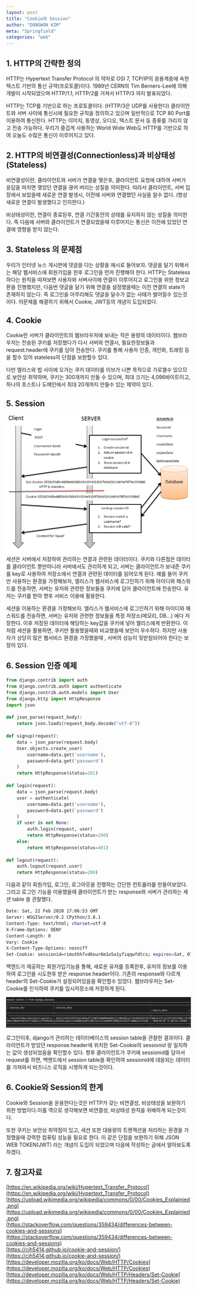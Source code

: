 ```yaml
---
layout: post
title: "Cookie와 Session"
author: "DONGWON KIM"
meta: "Springfield"
categories: "web"
---
```


## 1. HTTP의 간략한 정의

HTTP는 Hypertext Transfer Protocol 의 약자로  OSI 7, TCP/IP의 응용계층에 속한 텍스트 기반의 통신 규약(프로토콜)이다. 1989년 CERN의 Tim Berners-Lee에 의해 개발이 시작되었으며 HTTP/1.1, HTTP/2를 거쳐서 HTTP/3 까지 발표되었다. 

HTTP는 TCP를 기반으로 하는 프로토콜이다. (HTTP/3은 UDP를 사용한다)  클라이언트와 서버 사이에 통신시에 필요한 규칙을 정의하고 있으며 일반적으로 TCP 80 Port를 이용하여 통신한다. HTTP는 이미지, 동영상, 오디오, 텍스트 문서 등 종류를 가리지 않고 전송 가능하다. 우리가 즐겁게 사용하는 World Wide Web도 HTTP를 기반으로 하여 오늘도 수많은 통신이 이루어지고 있다.

## 2. HTTP의 비연결성(Connectionless)과 비상태성(Stateless)

비연결성이란, 클라이언트와 서버가 연결을 맺은후, 클라이언트 요청에 대하여 서버가 응답을 마치면 맺었던 연결을 끊어 버리는 성질을 의미한다. 따라서 클라이언트, 서버 입장에서 보았을때 새로운 연결 발생시, 이전에 서버와 연결했던 사실을 알수 없다. (항상 새로운 연결이 발생했다고 인지한다.)

비상태성이란, 연결이 종료된후, 연결 기간동안의 상태를 유지하지 않는 성질을 의미한다. 즉 다음에 서버와 클라이언트가 연결되었을때 이루어지는 통신은 이전에 있었던 연결에 영향을 받지 않는다.

## 3. Stateless 의 문제점

우리가 인터넷 뉴스 게시판에 댓글을 다는 상황을 예시로 들어보자. 댓글을 달기 위해서는 해당 웹서비스에 회원가입을 한후 로그인을 먼저 진행해야 한다. HTTP는 Stateless 하다는 원칙을 따져보면 사용자와 서버사이에 연결이 이루어지고 로그인을 위한 정보교환을 진행했지만, 다음번 댓글을 달기 위해 연결을 설정했을때는 이전 연결의 state가 존재하지 않는다. 즉 로그인을 아무리해도 댓글을 달수가 없는 사태가 벌어질수 있는것이다.
이문제를 해결하기 위해서 Cookie, JWT등의 개념이 도입되었다.

## 4. Cookie
Cookie란 서버가 클라이언트의 웹브라우저에 보내는 작은 용량의 데이터이다. 웹브라우저는 전송된 쿠키를 저장했다가 다시 서버와 연결시, 필요한정보들과 request.header에 쿠키를 담아 전송한다. 쿠키를 통해 사용자 인증, 개인화, 트래킹 등을 할수 있어 stateless의 단점을 보완할수 있다.

다만 엘리스와 밥 사이에 오가는 쿠키 데이터를 이브가 나쁜 목적으로 가로챌수 있으므로 보안상 취약하며, 쿠키는 300개까지 만들 수 있으며, 최대 크기는 4,096바이트이고, 하나의 호스트나 도메인에서 최대 20개까지 만들수 있는 제약이 있다.

## 5. Session
![Image Alt 텍스트](/img/2020/02/23/Session-Cookie/Cookies_Explainied.png)
세션은 서버에서 저장하여 관리하는 연결과 관련된 데이터이다. 쿠키와 다른점은 데이터를 클라이언트 뿐만아니라 서버에서도 관리하게 되고, 서버는 클라이언트가 보내준 쿠키를 key로 사용하여 저장소에서 연결과 관련된 데이터를 읽어오게 된다.
예를 들어 쿠키만 사용하는 환경을 가정해보자, 엘리스가 웹서비스에 로그인하기 위해 아이디와 패스워드를 전송하면, 서버는 유저와 관련한 정보들을 쿠키에 담아 클라이언트에 전송한다. 유저는 쿠키를 받아 향후 서비스 이용에 활용한다.

세션을 이용하는 환경을 가정해보자. 엘리스가 웹서비스에 로그인하기 위해 아이디와 패스워드를 전송하면, 서버는 유저와 관련한 정보들을 특정 저장소(메모리, DB...) 에다 저장한다. 이후 저장된 데이터에 해당하는 key값을 쿠키에 넣어 엘리스에게 반환한다. 이처럼 세션을 활용하면, 쿠키만 활용했을때와 비교했을때 보안이 우수하다. 하지만 사용자가 상당히 많은 웹서비스 환경을 가정했을때 , 서버의 성능이 뒷받침되어야 한다는 보장이 있다.

## 6. Session 인증 예제
```python
from django.contrib import auth
from django.contrib.auth import authenticate
from django.contrib.auth.models import User
from django.http import HttpResponse
import json
    
def json_parse(request_body):
    return json.loads(request_body.decode("utf-8"))
    
def signup(request):
    data = json_parse(request.body)
    User.objects.create_user(
        username=data.get('username'), 
        password=data.get('password')
    )
    return HttpResponse(status=201)

def login(request):
    data = json_parse(request.body)
    user = authenticate(
        username=data.get('username'), 
        password=data.get('password')
    )
    if user is not None:
        auth.login(request, user)
        return HttpResponse(status=200)
    else:
        return HttpResponse(status=401)
    
def logout(request):
    auth.logout(request.user)
    return HttpResponse(status=200)        
```
다음과 같이 회원가입, 로그인, 로그아웃을 진행하는 간단한 컨트롤러를 만들어보았다. 그리고 로그인 기능을 이용했을때 클라이언트가 받는 response와 서버가 관리하는 세션 table 을 관찰했다.

```bash
Date: Sat, 22 Feb 2020 17:06:53 GMT
Server: WSGIServer/0.2 CPython/3.8.1
Content-Type: text/html; charset=utf-8
X-Frame-Options: DENY
Content-Length: 0
Vary: Cookie
X-Content-Type-Options: nosniff
Set-Cookie: sessionid=rimuthh7vd6our6m1o5a1yfiqqwfdtcs; expires=Sat, 07 Mar 2020 17:06:53 GMT; HttpOnly; Max-Age=1209600; Path=/; SameSite=Lax
```
백엔드가 제공하는 회원가입기능을 통해, 새로운 유저를 등록한후, 유저의 정보를 이용하여 로그인을 시도한후 받은 response.header이다.
기존의 response와 다르게 header의 Set-Cookie가 설정되어있음을 확인할수 있었다. 웹브라우저는 Set-Cookie를 인식하여 쿠키를 임시저장소에 저장하게 된다.

![Image Alt 텍스트](/img/2020/02/23/Session-Cookie/db.png)

로그인이후, django가 관리하는 데이터베이스의 session table을 관찰한 결과이다. 클라이언트가 받았던 response.header에 위치한 Set-Cookie의 sessionid 랑 일치하는 값이 생성되었음을 확인할수 있다.
향후 클라이언트가 쿠키에 sessionid를 담아서 request를 하면, 백엔드에서 session table을 확인하여 sessionid에 대응되는 데이터를 가져와서 비즈니스 로직을 시행하게 되는것이다.

## 6. Cookie와 Session의 한계

Cookie와 Session을 운용한다는것은  HTTP가 갖는 비연결성, 비상태성을 보완하기 위한 방법이다.이를  역으로 생각해보면 비연결성, 비상태성 원칙을 위배하게 되는것이다. 

또한 쿠키는 보안상 취약점이 있고, 세션 또한 대용량의 트렌젝션을 처리하는 환경을 가정했을때 강력한 컴퓨팅 성능을 필요로 한다.
이 같은 단점을 보완하기 위해 JSON WEB TOKEN(JWT) 라는 개념이 도입이 되었으며 다음에 작성하는 글에서 알아보도록 하겠다.

## 7. 참고자료

[https://en.wikipedia.org/wiki/Hypertext_Transfer_Protocol](https://en.wikipedia.org/wiki/Hypertext_Transfer_Protocol)<br/>
[https://upload.wikimedia.org/wikipedia/commons/0/00/Cookies_Explainied.png](https://upload.wikimedia.org/wikipedia/commons/0/00/Cookies_Explainied.png)<br/>
[https://stackoverflow.com/questions/359434/differences-between-cookies-and-sessions](https://stackoverflow.com/questions/359434/differences-between-cookies-and-sessions)<br/>
[https://cjh5414.github.io/cookie-and-session/](https://cjh5414.github.io/cookie-and-session/)<br/>
[https://developer.mozilla.org/ko/docs/Web/HTTP/Cookies](https://developer.mozilla.org/ko/docs/Web/HTTP/Cookies)<br/>
[https://developer.mozilla.org/ko/docs/Web/HTTP/Headers/Set-Cookie](https://developer.mozilla.org/ko/docs/Web/HTTP/Headers/Set-Cookie)